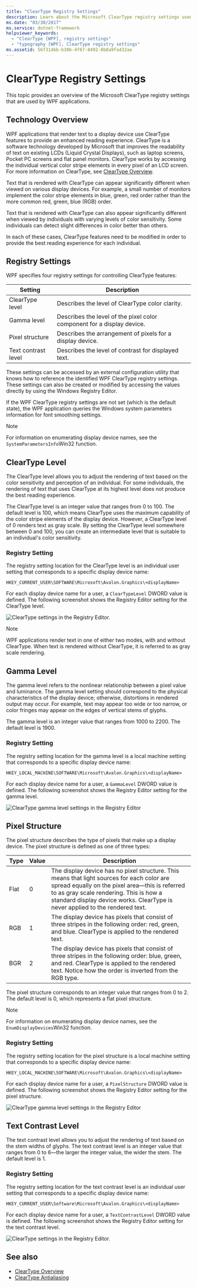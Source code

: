 ```yaml
---
title: "ClearType Registry Settings"
description: Learn about the Microsoft ClearType registry settings used by Windows Presentation Foundation (WPF) applications.
ms.date: "03/30/2017"
ms.service: dotnet-framework
helpviewer_keywords: 
  - "ClearType [WPF], registry settings"
  - "typography [WPF], ClearType registry settings"
ms.assetid: 56f314bb-b30b-4f67-8492-8b8a9fa432ae
---
```

# ClearType Registry Settings

This topic provides an overview of the Microsoft ClearType registry settings that are used by WPF applications.  

<a name="overview"></a>

## Technology Overview  

WPF applications that render text to a display device use ClearType features to provide an enhanced reading experience. ClearType is a software technology developed by Microsoft that improves the readability of text on existing LCDs (Liquid Crystal Displays), such as laptop screens, Pocket PC screens and flat panel monitors. ClearType works by accessing the individual vertical color stripe elements in every pixel of an LCD screen. For more information on ClearType, see [ClearType Overview](cleartype-overview.md).  
  
Text that is rendered with ClearType can appear significantly different when viewed on various display devices. For example, a small number of monitors implement the color stripe elements in blue, green, red order rather than the more common red, green, blue (RGB) order.  
  
Text that is rendered with ClearType can also appear significantly different when viewed by individuals with varying levels of color sensitivity. Some individuals can detect slight differences in color better than others.  
  
In each of these cases, ClearType features need to be modified in order to provide the best reading experience for each individual.  
  
<a name="registry_settings"></a>

## Registry Settings  

WPF specifies four registry settings for controlling ClearType features:  
  
|Setting|Description|  
|-------------|-----------------|  
|ClearType level|Describes the level of ClearType color clarity.|  
|Gamma level|Describes the level of the pixel color component for a display device.|  
|Pixel structure|Describes the arrangement of pixels for a display device.|  
|Text contrast level|Describes the level of contrast for displayed text.|  
  
These settings can be accessed by an external configuration utility that knows how to reference the identified WPF ClearType registry settings. These settings can also be created or modified by accessing the values directly by using the Windows Registry Editor.  
  
If the WPF ClearType registry settings are not set (which is the default state), the WPF application queries the Windows system parameters information for font smoothing settings.  
  
> [!NOTE]
> For information on enumerating display device names, see the `SystemParametersInfo`Win32 function.  
  
<a name="ClearType_level"></a>

## ClearType Level  

The ClearType level allows you to adjust the rendering of text based on the color sensitivity and perception of an individual. For some individuals, the rendering of text that uses ClearType at its highest level does not produce the best reading experience.  
  
The ClearType level is an integer value that ranges from 0 to 100. The default level is 100, which means ClearType uses the maximum capability of the color stripe elements of the display device. However, a ClearType level of 0 renders text as gray scale. By setting the ClearType level somewhere between 0 and 100, you can create an intermediate level that is suitable to an individual's color sensitivity.  
  
### Registry Setting  

The registry setting location for the ClearType level is an individual user setting that corresponds to a specific display device name:  
  
`HKEY_CURRENT_USER\SOFTWARE\Microsoft\Avalon.Graphics\<displayName>`  
  
For each display device name for a user, a `ClearTypeLevel` DWORD value is defined. The following screenshot shows the Registry Editor setting for the ClearType level.  
  
![ClearType settings in the Registry Editor.](./media/cleartype-registry-settings/cleartype-settings-registry-editor.png)  
  
> [!NOTE]
> WPF applications render text in one of either two modes, with and without ClearType. When text is rendered without ClearType, it is referred to as gray scale rendering.  
  
<a name="gamma_level"></a>

## Gamma Level  

The gamma level refers to the nonlinear relationship between a pixel value and luminance. The gamma level setting should correspond to the physical characteristics of the display device; otherwise, distortions in rendered output may occur. For example, text may appear too wide or too narrow, or color fringes may appear on the edges of vertical stems of glyphs.  
  
The gamma level is an integer value that ranges from 1000 to 2200. The default level is 1900.  
  
### Registry Setting  

The registry setting location for the gamma level is a local machine setting that corresponds to a specific display device name:  
  
`HKEY_LOCAL_MACHINE\SOFTWARE\Microsoft\Avalon.Graphics\<displayName>`  
  
For each display device name for a user, a `GammaLevel` DWORD value is defined. The following screenshot shows the Registry Editor setting for the gamma level.  
  
![ClearType gamma level settings in the Registry Editor](./media/cleartype-registry-settings/cleartype-gamma-level-settings-registry-editor.png)  
  
<a name="pixel_structure"></a>

## Pixel Structure  

The pixel structure describes the type of pixels that make up a display device. The pixel structure is defined as one of three types:  
  
|Type|Value|Description|  
|----------|-----------|-----------------|  
|Flat|0|The display device has no pixel structure. This means that light sources for each color are spread equally on the pixel area—this is referred to as gray scale rendering. This is how a standard display device works. ClearType is never applied to the rendered text.|  
|RGB|1|The display device has pixels that consist of three stripes in the following order: red, green, and blue. ClearType is applied to the rendered text.|  
|BGR|2|The display device has pixels that consist of three stripes in the following order: blue, green, and red. ClearType is applied to the rendered text. Notice how the order is inverted from the RGB type.|  
  
The pixel structure corresponds to an integer value that ranges from 0 to 2. The default level is 0, which represents a flat pixel structure.  
  
> [!NOTE]
> For information on enumerating display device names, see the `EnumDisplayDevices`Win32 function.  
  
### Registry Setting  

The registry setting location for the pixel structure is a local machine setting that corresponds to a specific display device name:  
  
`HKEY_LOCAL_MACHINE\SOFTWARE\Microsoft\Avalon.Graphics\<displayName>`  
  
For each display device name for a user, a `PixelStructure` DWORD value is defined. The following screenshot shows the Registry Editor setting for the pixel structure.  
  
![ClearType gamma level settings in the Registry Editor](./media/cleartype-registry-settings/cleartype-gamma-level-settings-registry-editor.png)  
  
<a name="text_contrast_level"></a>

## Text Contrast Level  

The text contrast level allows you to adjust the rendering of text based on the stem widths of glyphs. The text contrast level is an integer value that ranges from 0 to 6—the larger the integer value, the wider the stem. The default level is 1.  
  
### Registry Setting  

The registry setting location for the text contrast level is an individual user setting that corresponds to a specific display device name:  
  
`HKEY_CURRENT_USER\Software\Microsoft\Avalon.Graphics\<displayName>`  
  
For each display device name for a user, a `TextContrastLevel` DWORD value is defined. The following screenshot shows the Registry Editor setting for the text contrast level.  
  
![ClearType settings in the Registry Editor.](./media/cleartype-registry-settings/cleartype-settings-registry-editor.png)  
  
## See also

- [ClearType Overview](cleartype-overview.md)
- [ClearType Antialiasing](/windows/desktop/gdi/cleartype-antialiasing)
